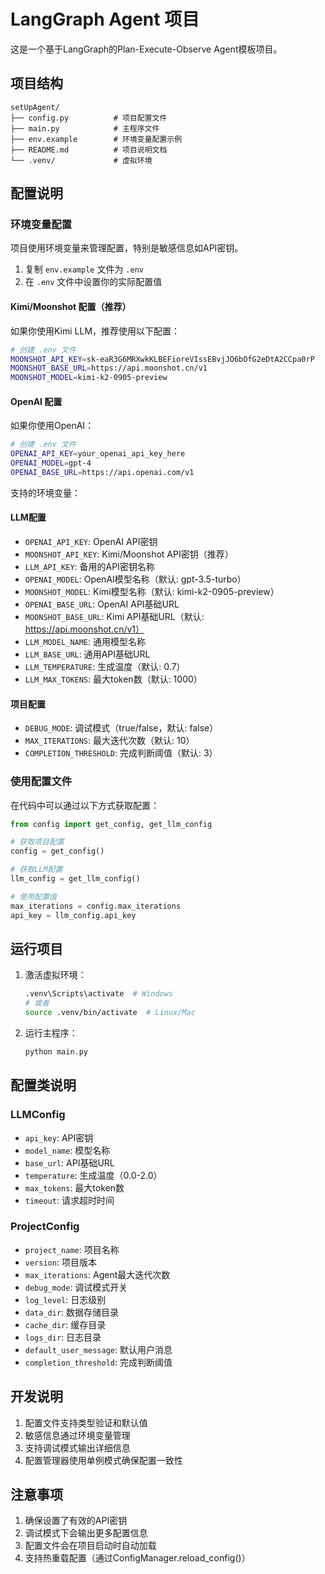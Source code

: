 # LangGraph Agent 项目

这是一个基于LangGraph的Plan-Execute-Observe Agent模板项目。

## 项目结构

```
setUpAgent/
├── config.py          # 项目配置文件
├── main.py            # 主程序文件
├── env.example        # 环境变量配置示例
├── README.md          # 项目说明文档
└── .venv/             # 虚拟环境
```

## 配置说明

### 环境变量配置

项目使用环境变量来管理配置，特别是敏感信息如API密钥。

1. 复制 `env.example` 文件为 `.env`
2. 在 `.env` 文件中设置你的实际配置值

#### Kimi/Moonshot 配置（推荐）

如果你使用Kimi LLM，推荐使用以下配置：

```bash
# 创建 .env 文件
MOONSHOT_API_KEY=sk-eaR3G6MRXwkKLBEFioreVIssEBvjJO6bOfG2eDtA2CCpa0rP
MOONSHOT_BASE_URL=https://api.moonshot.cn/v1
MOONSHOT_MODEL=kimi-k2-0905-preview
```

#### OpenAI 配置

如果你使用OpenAI：

```bash
# 创建 .env 文件
OPENAI_API_KEY=your_openai_api_key_here
OPENAI_MODEL=gpt-4
OPENAI_BASE_URL=https://api.openai.com/v1
```

支持的环境变量：

#### LLM配置
- `OPENAI_API_KEY`: OpenAI API密钥
- `MOONSHOT_API_KEY`: Kimi/Moonshot API密钥（推荐）
- `LLM_API_KEY`: 备用的API密钥名称
- `OPENAI_MODEL`: OpenAI模型名称（默认: gpt-3.5-turbo）
- `MOONSHOT_MODEL`: Kimi模型名称（默认: kimi-k2-0905-preview）
- `OPENAI_BASE_URL`: OpenAI API基础URL
- `MOONSHOT_BASE_URL`: Kimi API基础URL（默认: https://api.moonshot.cn/v1）
- `LLM_MODEL_NAME`: 通用模型名称
- `LLM_BASE_URL`: 通用API基础URL
- `LLM_TEMPERATURE`: 生成温度（默认: 0.7）
- `LLM_MAX_TOKENS`: 最大token数（默认: 1000）

#### 项目配置
- `DEBUG_MODE`: 调试模式（true/false，默认: false）
- `MAX_ITERATIONS`: 最大迭代次数（默认: 10）
- `COMPLETION_THRESHOLD`: 完成判断阈值（默认: 3）

### 使用配置文件

在代码中可以通过以下方式获取配置：

```python
from config import get_config, get_llm_config

# 获取项目配置
config = get_config()

# 获取LLM配置
llm_config = get_llm_config()

# 使用配置值
max_iterations = config.max_iterations
api_key = llm_config.api_key
```

## 运行项目

1. 激活虚拟环境：
   ```bash
   .venv\Scripts\activate  # Windows
   # 或者
   source .venv/bin/activate  # Linux/Mac
   ```

2. 运行主程序：
   ```bash
   python main.py
   ```

## 配置类说明

### LLMConfig
- `api_key`: API密钥
- `model_name`: 模型名称
- `base_url`: API基础URL
- `temperature`: 生成温度（0.0-2.0）
- `max_tokens`: 最大token数
- `timeout`: 请求超时时间

### ProjectConfig
- `project_name`: 项目名称
- `version`: 项目版本
- `max_iterations`: Agent最大迭代次数
- `debug_mode`: 调试模式开关
- `log_level`: 日志级别
- `data_dir`: 数据存储目录
- `cache_dir`: 缓存目录
- `logs_dir`: 日志目录
- `default_user_message`: 默认用户消息
- `completion_threshold`: 完成判断阈值

## 开发说明

1. 配置文件支持类型验证和默认值
2. 敏感信息通过环境变量管理
3. 支持调试模式输出详细信息
4. 配置管理器使用单例模式确保配置一致性

## 注意事项

1. 确保设置了有效的API密钥
2. 调试模式下会输出更多配置信息
3. 配置文件会在项目启动时自动加载
4. 支持热重载配置（通过ConfigManager.reload_config()）
